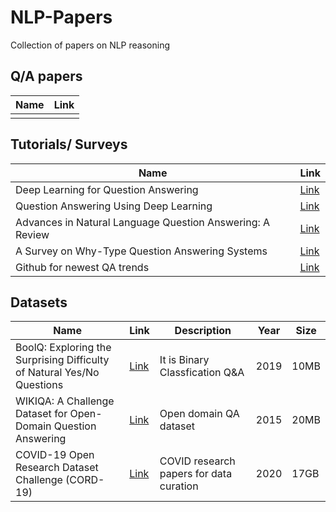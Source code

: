 # NLP-Papers

Collection of papers on NLP reasoning


## Q/A papers


| Name | Link |
| --- | --- | 
| | |




## Tutorials/ Surveys


| Name | Link |
| --- | --- | 
| Deep Learning for Question Answering|[Link](https://people.cs.umass.edu/~miyyer/data/deepqa.pdf) |
| Question Answering Using Deep Learning|[Link](https://arxiv.org/pdf/1911.04879.pdf) |
| Advances in Natural Language Question Answering: A Review|[Link](https://arxiv.org/pdf/1904.05276.pdf) |
| A Survey on Why-Type Question Answering Systems|[Link](https://cs224d.stanford.edu/reports/StrohMathur.pdf) |
| Github for newest QA trends|[Link](https://github.com/seriousran/awesome-qa)|





## Datasets


| Name | Link | Description | Year | Size |
| --- | --- | --- | --- | --- | 
| BoolQ: Exploring the Surprising Difficulty of Natural Yes/No Questions | [Link](https://www.kaggle.com/averkij/boolq-dataset) | It is Binary Classfication Q&A | 2019 | 10MB |
| WIKIQA: A Challenge Dataset for Open-Domain Question Answering | [Link](https://www.aclweb.org/anthology/D15-1237.pdf) | Open domain QA dataset | 2015 | 20MB |
| COVID-19 Open Research Dataset Challenge (CORD-19)| [Link](https://www.kaggle.com/allen-institute-for-ai/CORD-19-research-challenge) | COVID research papers for data curation | 2020 | 17GB |
